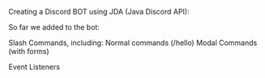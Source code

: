 Creating a Discord BOT using JDA (Java Discord API):

So far we added to the bot:

Slash Commands, including:
Normal commands (/hello)
Modal Commands (with forms)

Event Listeners
